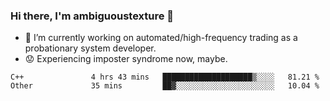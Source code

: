 ### Hi there, I'm ambiguoustexture 👋

<!--
**ambiguoustexture/ambiguoustexture** is a ✨ _special_ ✨ repository because its `README.md` (this file) appears on your GitHub profile.

Here are some ideas to get you started:
-->
- 🔭 I’m currently working on automated/high-frequency trading as a probationary system developer.
- :worried: Experiencing imposter syndrome now, maybe.

<!--START_SECTION:waka-->

```text
C++               4 hrs 43 mins   ████████████████████▒░░░░   81.21 %
Other             35 mins         ██▓░░░░░░░░░░░░░░░░░░░░░░   10.04 %
```

<!--END_SECTION:waka-->
